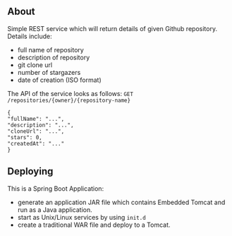 ## About
Simple REST service which will return details of given Github repository. Details include:
* full name of repository
* description of repository
* git clone url
* number of stargazers
* date of creation (ISO format)

The API of the service looks as follows:
``
GET /repositories/{owner}/{repository-name}
``
```
{
"fullName": "...",
"description": "...",
"cloneUrl": "...",
"stars": 0,
"createdAt": "..."
}
```
## Deploying
This is a Spring Boot Application:
- generate an application JAR file which contains Embedded Tomcat and run as a Java application.
- start as Unix/Linux services by using `init.d`
- create a traditional WAR file and deploy to a Tomcat.


